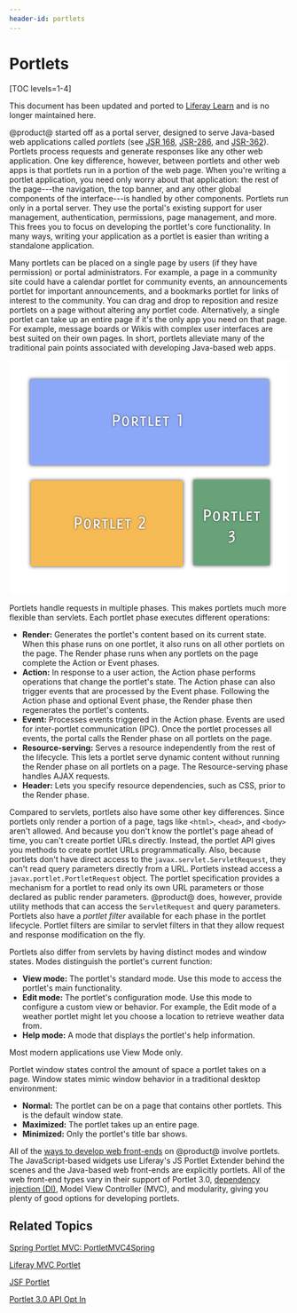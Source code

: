 ```yaml
---
header-id: portlets
---
```


# Portlets

[TOC levels=1-4]

<aside class="alert alert-info">
  <span class="wysiwyg-color-blue120"> This document has been updated and ported to <a href="https://learn.liferay.com/dxp/latest/en/developing-applications/developing-a-java-web-application/reference/portlets.html">Liferay Learn</a> and is no longer maintained here.</span>
</aside>

@product@ started off as a portal server, designed to serve Java-based web
applications called *portlets* (see [JSR 168](https://jcp.org/en/jsr/detail?id=168),
[JSR-286](https://jcp.org/en/jsr/detail?id=286), and
[JSR-362](https://jcp.org/en/jsr/detail?id=362)).
Portlets process requests and generate
responses like any other web application. One key difference, however, between
portlets and other web apps is that portlets run in a portion of the web page.
When you're writing a portlet application, you need only worry about that
application: the rest of the page---the navigation, the top banner, and any
other global components of the interface---is handled by other components.
Portlets run only in a portal server. They use the portal's existing support for
user management, authentication, permissions, page management, and more. This
frees you to focus on developing the portlet's core functionality. In many ways,
writing your application as a portlet is easier than writing a standalone
application.

Many portlets can be placed on a single page by users (if they have permission)
or portal administrators. For example, a page in a community site could have
a calendar portlet for community events, an announcements portlet for important
announcements, and a bookmarks portlet for links of interest to the community.
You can drag and drop to reposition and resize portlets on a page without
altering any portlet code. Alternatively, a single portlet can take up an entire
page if it's the only app you need on that page. For example, message boards
or Wikis with complex user interfaces are best suited on their own pages. In
short, portlets alleviate many of the traditional pain points associated with
developing Java-based web apps.

![Figure 1: You can place multiple portlets on a single page.](../../images/portlet-applications.png)

Portlets handle requests in multiple phases. This makes portlets much more
flexible than servlets. Each portlet phase executes different operations:

-   **Render:** Generates the portlet's content based on its current state. When
    this phase runs on one portlet, it also runs on all other portlets on the
    page. The Render phase runs when any portlets on the page complete the
    Action or Event phases.
-   **Action:** In response to a user action, the Action phase performs
    operations that change the portlet's state. The Action phase can also
    trigger events that are processed by the Event phase. Following the Action
    phase and optional Event phase, the Render phase then regenerates the
    portlet's contents.
-   **Event:** Processes events triggered in the Action phase. Events are used
    for inter-portlet communication (IPC). Once the portlet processes all
    events, the portal calls the Render phase on all portlets on the page.
-   **Resource-serving:** Serves a resource independently from the rest of the
    lifecycle. This lets a portlet serve dynamic content without running the
    Render phase on all portlets on a page. The Resource-serving phase handles
    AJAX requests.
-   **Header:** Lets you specify resource dependencies, such as CSS, prior to
    the Render phase.

Compared to servlets, portlets also have some other key differences. Since
portlets only render a portion of a page, tags like `<html>`, `<head>`, and
`<body>` aren't allowed. And because you don't know the portlet's page ahead of
time, you can't create portlet URLs directly. Instead, the portlet API gives you
methods to create portlet URLs programmatically. Also, because portlets don't
have direct access to the `javax.servlet.ServletRequest`, they can't read query
parameters directly from a URL. Portlets instead access a
`javax.portlet.PortletRequest` object. The portlet specification provides a
mechanism for a portlet to read only its own URL parameters or those declared as
public render parameters. @product@ does, however, provide utility methods that
can access the `ServletRequest` and query parameters. Portlets also have a
*portlet filter* available for each phase in the portlet lifecycle. Portlet
filters are similar to servlet filters in that they allow request and response
modification on the fly.

Portlets also differ from servlets by having distinct modes and window states.
Modes distinguish the portlet's current function:

-   **View mode:** The portlet's standard mode. Use this mode to access the
    portlet's main functionality.
-   **Edit mode:** The portlet's configuration mode. Use this mode to configure
    a custom view or behavior. For example, the Edit mode of a weather portlet
    might let you choose a location to retrieve weather data from.
-   **Help mode:** A mode that displays the portlet's help information.

Most modern applications use View Mode only.

Portlet window states control the amount of space a portlet takes on a page.
Window states mimic window behavior in a traditional desktop environment:

-   **Normal:** The portlet can be on a page that contains other portlets. This
    is the default window state.
-   **Maximized:** The portlet takes up an entire page.
-   **Minimized:** Only the portlet's title bar shows.

All of the
[ways to develop web front-ends](/docs/7-2/appdev/-/knowledge_base/a/web-front-ends)
on @product@ involve portlets. The JavaScript-based widgets use Liferay's JS
Portlet Extender behind the scenes and the Java-based web front-ends are
explicitly portlets. All of the web front-end types vary in their support of
Portlet 3.0,
[dependency injection (DI)](/docs/7-2/frameworks/-/knowledge_base/f/dependency-injection),
Model View Controller (MVC), and modularity, giving you plenty of good options
for developing portlets.

## Related Topics

<!--[Bean Portlet](/docs/7-2/appdev/-/knowledge_base/a/bean-portlet) TODO uncomment when Bean Portlet is available. jhinkey -->

[Spring Portlet MVC: PortletMVC4Spring](/docs/7-2/appdev/-/knowledge_base/a/portletmvc4spring)

[Liferay MVC Portlet](/docs/7-2/appdev/-/knowledge_base/a/liferay-mvc-portlet)

[JSF Portlet](/docs/7-2/appdev/-/knowledge_base/a/jsf-portlet)

[Portlet 3.0 API Opt In](/docs/7-2/reference/-/knowledge_base/r/portlet-3-0-api-opt-in)